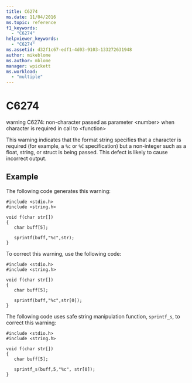 ```yaml
---
title: C6274
ms.date: 11/04/2016
ms.topic: reference
f1_keywords:
  - "C6274"
helpviewer_keywords:
  - "C6274"
ms.assetid: d32f1c67-edf1-4d03-9103-133272631948
author: mikeblome
ms.author: mblome
manager: wpickett
ms.workload:
  - "multiple"
---
```

# C6274
warning C6274: non-character passed as parameter \<number> when character is required in call to \<function>

 This warning indicates that the format string specifies that a character is required (for example, a `%c` or `%C` specification) but a non-integer such as a float, string, or struct is being passed. This defect is likely to cause incorrect output.

## Example
 The following code generates this warning:

```
#include <stdio.h>
#include <string.h>

void f(char str[])
{
   char buff[5];

   sprintf(buff,"%c",str);
}
```

 To correct this warning, use the following code:

```
#include <stdio.h>
#include <string.h>

void f(char str[])
{
   char buff[5];

   sprintf(buff,"%c",str[0]);
}
```

 The following code uses safe string manipulation function, `sprintf_s`, to correct this warning:

```
#include <stdio.h>
#include <string.h>

void f(char str[])
{
   char buff[5];

   sprintf_s(buff,5,"%c", str[0]);
}
```